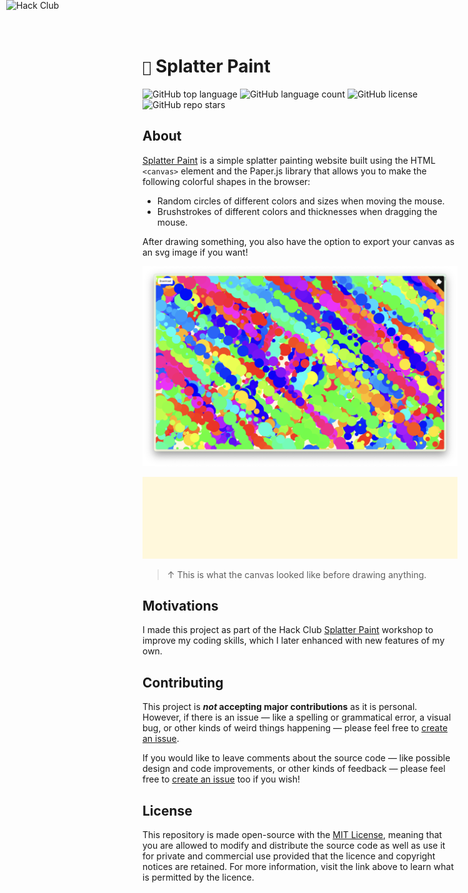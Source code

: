 # ```🎨``` Splatter Paint

![GitHub top language](https://img.shields.io/github/languages/top/j-cordz/splatter-paint?color=red)
![GitHub language count](https://img.shields.io/github/languages/count/j-cordz/splatter-paint)
![GitHub license](https://img.shields.io/github/license/j-cordz/splatter-paint)
![GitHub repo stars](https://img.shields.io/github/stars/j-cordz/splatter-paint?style=social)

## About

[Splatter Paint](https://splatterpaint.vercel.app/) is a simple splatter painting website built using the HTML ```<canvas>``` element and the Paper.js library that allows you to make the following colorful shapes in the browser: 

- Random circles of different colors and sizes when moving the mouse.
- Brushstrokes of different colors and thicknesses when dragging the mouse.

After drawing something, you also have the option to export your canvas as an svg image if you want!

![](assets/canvas.png)

![](assets/canvas.svg)

> ↑ This is what the canvas looked like before drawing anything.

## Motivations

I made this project as part of the Hack Club [Splatter Paint](https://workshops.hackclub.com/splatter_paint/) workshop to improve my coding skills, which I later enhanced with new features of my own.

<a href="https://hackclub.com/"><img style="position: absolute; top: 0; left: 10px; border: 0; width: 256px; z-index: 999;" src="https://assets.hackclub.com/flag-orpheus-left.svg" alt="Hack Club"/></a>

## Contributing

This project is **_not_ accepting major contributions** as it is personal. However, if there is an issue — like a spelling or grammatical error, a visual bug, or other kinds of weird things happening — please feel free to [create an issue](https://github.com/j-cordz/splatter-paint/issues/new).

If you would like to leave comments about the source code — like possible design and code improvements, or other kinds of feedback — please feel free to [create an issue](https://github.com/j-cordz/splatter-paint/issues/new) too if you wish!

## License

This repository is made open-source with the [MIT License](LICENSE), meaning that you are allowed to modify and distribute the source code as well as use it for private and commercial use provided that the licence and copyright notices are retained. For more information, visit the link above to learn what is permitted by the licence.
